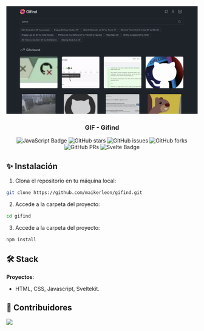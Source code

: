 <div align="center">
    <img src="./static/web.png" /> 
  <h3>
    <strong>GIF - Gifind</strong>
  </h3>
</div>

<p></p>

<div align="center">

![JavaScript Badge](https://img.shields.io/badge/JavaScript-F7DF1E?logo=javascript&logoColor=000&style=flat)
![GitHub stars](https://img.shields.io/github/stars/maikerleon/gifind)
![GitHub issues](https://img.shields.io/github/issues/maikerleon/gifind)
![GitHub forks](https://img.shields.io/github/forks/maikerleon/gifind)
![GitHub PRs](https://img.shields.io/github/issues-pr/maikerleon/gifind)
![Svelte Badge](https://img.shields.io/badge/Astro-BC52EE?logo=astro&logoColor=fff&style=flat)

</div>

## ✨ Instalación

1. Clona el repositorio en tu máquina local:

```bash
git clone https://github.com/maikerleon/gifind.git
```

2. Accede a la carpeta del proyecto:

```bash
cd gifind
```

3. Accede a la carpeta del proyecto:

```bash
npm install
```

## 🛠️ Stack

**Proyectos**:

- HTML, CSS, Javascript, Sveltekit.

## 👑 Contribuidores

<a href="https://github.com/maikerleon/gifind/graphs/contributors">
  <img src="https://contrib.rocks/image?repo=maikerleon/gifind" />
</a>